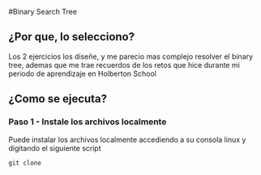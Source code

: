 #Binary Search Tree
## ¿Por que, lo selecciono?

Los 2 ejercicios los diseñe, y me parecio mas complejo resolver el binary tree, ademas que me trae recuerdos de los retos  que hice durante mi periodo de aprendizaje en Holberton School

## ¿Como se ejecuta?

### Paso 1 - Instale los archivos localmente

Puede instalar los archivos localmente accediendo a su consola linux y digitando el siguiente script

```
git clone 
